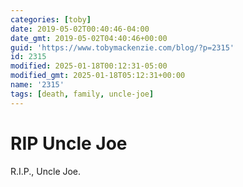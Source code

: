 ```yaml
---
categories: [toby]
date: 2019-05-02T00:40:46-04:00
date_gmt: 2019-05-02T04:40:46+00:00
guid: 'https://www.tobymackenzie.com/blog/?p=2315'
id: 2315
modified: 2025-01-18T00:12:31-05:00
modified_gmt: 2025-01-18T05:12:31+00:00
name: '2315'
tags: [death, family, uncle-joe]
---
```


RIP Uncle Joe
=============

R.I.P., Uncle Joe.
